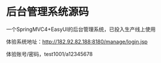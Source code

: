 # 后台管理系统源码

一个SpringMVC4+EasyUI的后台管理系统，已投入生产线上使用

体验系统地址：http://182.92.82.188:8180/manage/login.jsp

体验账号/密码，test1001/a12345678
